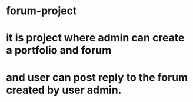 # forum-project
# it is project where admin can create a portfolio and forum
# and user can post reply to the forum created by user admin.
